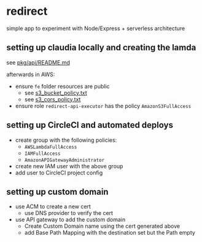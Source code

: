 # redirect

simple app to experiment with Node/Express + serverless architecture

## setting up claudia locally and creating the lamda

see [pkg/api/README.md](/pkg/api/README.md)

afterwards in AWS:

- ensure `fe` folder resources are public
  - see [s3_bucket_policy.txt](/s3_bucket_policy.txt)
  - see [s3_cors_policy.txt](/s3_cors_policy.txt)
- ensure role `redirect-api-executor` has the policy `AmazonS3FullAccess`

## setting up CircleCI and automated deploys

- create group with the following policies:
  - `AWSLambdaFullAccess`
  - `IAMFullAccess`
  - `AmazonAPIGatewayAdministrator`
- create new IAM user with the above group
- add user to CircleCI project config

## setting up custom domain

- use ACM to create a new cert
  - use DNS provider to verify the cert
- use API gateway to add the custom domain
  - Create Custom Domain name using the cert generated above
  - add Base Path Mapping with the destination set but the Path empty
